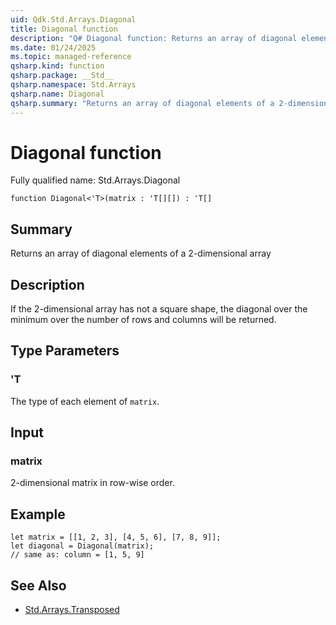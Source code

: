 ```yaml
---
uid: Qdk.Std.Arrays.Diagonal
title: Diagonal function
description: "Q# Diagonal function: Returns an array of diagonal elements of a 2-dimensional array"
ms.date: 01/24/2025
ms.topic: managed-reference
qsharp.kind: function
qsharp.package: __Std__
qsharp.namespace: Std.Arrays
qsharp.name: Diagonal
qsharp.summary: "Returns an array of diagonal elements of a 2-dimensional array"
---
```


# Diagonal function

Fully qualified name: Std.Arrays.Diagonal

```qsharp
function Diagonal<'T>(matrix : 'T[][]) : 'T[]
```

## Summary
Returns an array of diagonal elements of a 2-dimensional array

## Description
If the 2-dimensional array has not a square shape, the diagonal over
the minimum over the number of rows and columns will be returned.

## Type Parameters
### 'T
The type of each element of `matrix`.

## Input
### matrix
2-dimensional matrix in row-wise order.

## Example
```qsharp
let matrix = [[1, 2, 3], [4, 5, 6], [7, 8, 9]];
let diagonal = Diagonal(matrix);
// same as: column = [1, 5, 9]
```

## See Also
- [Std.Arrays.Transposed](xref:Qdk.Std.Arrays.Transposed)
